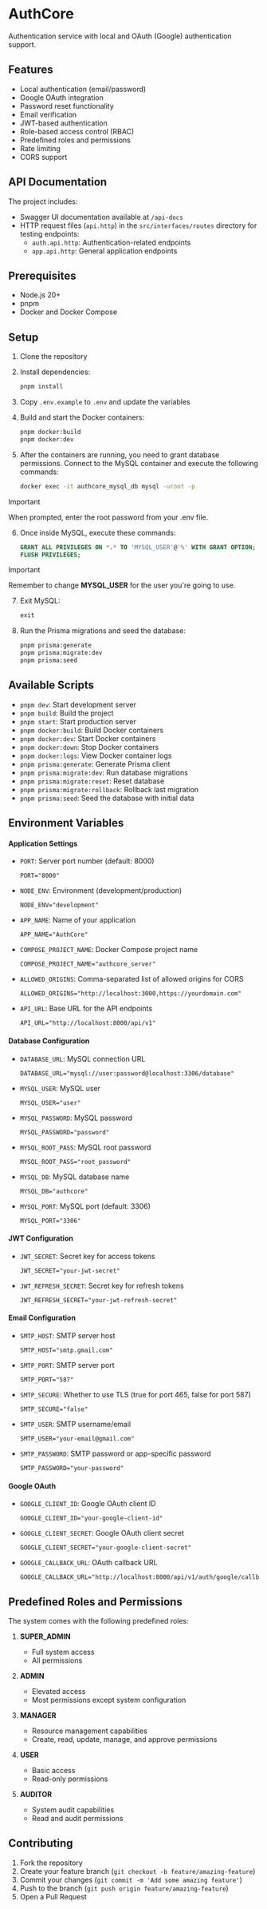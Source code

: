 # AuthCore

Authentication service with local and OAuth (Google) authentication support.

## Features

- Local authentication (email/password)
- Google OAuth integration
- Password reset functionality
- Email verification
- JWT-based authentication
- Role-based access control (RBAC)
- Predefined roles and permissions
- Rate limiting
- CORS support

## API Documentation

The project includes:

- Swagger UI documentation available at `/api-docs`
- HTTP request files (`api.http`) in the `src/interfaces/routes` directory for testing endpoints:
  - `auth.api.http`: Authentication-related endpoints
  - `app.api.http`: General application endpoints

## Prerequisites

- Node.js 20+
- pnpm
- Docker and Docker Compose

## Setup

1. Clone the repository
2. Install dependencies:

   ```bash
   pnpm install
   ```

3. Copy `.env.example` to `.env` and update the variables

4. Build and start the Docker containers:

   ```bash
   pnpm docker:build
   pnpm docker:dev
   ```

5. After the containers are running, you need to grant database permissions. Connect to the MySQL container and execute the following commands:

   ```bash
   docker exec -it authcore_mysql_db mysql -uroot -p
   ```

> [!IMPORTANT]
> When prompted, enter the root password from your .env file.

6. Once inside MySQL, execute these commands:

   ```sql
   GRANT ALL PRIVILEGES ON *.* TO 'MYSQL_USER'@'%' WITH GRANT OPTION;
   FLUSH PRIVILEGES;
   ```

> [!IMPORTANT]
> Remember to change **MYSQL_USER** for the user you're going to use.

7. Exit MySQL:

   ```sql
   exit
   ```

8. Run the Prisma migrations and seed the database:

   ```bash
   pnpm prisma:generate
   pnpm prisma:migrate:dev
   pnpm prisma:seed
   ```

## Available Scripts

- `pnpm dev`: Start development server
- `pnpm build`: Build the project
- `pnpm start`: Start production server
- `pnpm docker:build`: Build Docker containers
- `pnpm docker:dev`: Start Docker containers
- `pnpm docker:down`: Stop Docker containers
- `pnpm docker:logs`: View Docker container logs
- `pnpm prisma:generate`: Generate Prisma client
- `pnpm prisma:migrate:dev`: Run database migrations
- `pnpm prisma:migrate:reset`: Reset database
- `pnpm prisma:migrate:rollback`: Rollback last migration
- `pnpm prisma:seed`: Seed the database with initial data

## Environment Variables

#### Application Settings

- `PORT`: Server port number (default: 8000)

  ```
  PORT="8000"
  ```

- `NODE_ENV`: Environment (development/production)

  ```
  NODE_ENV="development"
  ```

- `APP_NAME`: Name of your application

  ```
  APP_NAME="AuthCore"
  ```

- `COMPOSE_PROJECT_NAME`: Docker Compose project name

  ```
  COMPOSE_PROJECT_NAME="authcore_server"
  ```

- `ALLOWED_ORIGINS`: Comma-separated list of allowed origins for CORS

  ```
  ALLOWED_ORIGINS="http://localhost:3000,https://yourdomain.com"
  ```

- `API_URL`: Base URL for the API endpoints
  ```
  API_URL="http://localhost:8000/api/v1"
  ```

#### Database Configuration

- `DATABASE_URL`: MySQL connection URL

  ```
  DATABASE_URL="mysql://user:password@localhost:3306/database"
  ```

- `MYSQL_USER`: MySQL user

  ```
  MYSQL_USER="user"
  ```

- `MYSQL_PASSWORD`: MySQL password

  ```
  MYSQL_PASSWORD="password"
  ```

- `MYSQL_ROOT_PASS`: MySQL root password

  ```
  MYSQL_ROOT_PASS="root_password"
  ```

- `MYSQL_DB`: MySQL database name

  ```
  MYSQL_DB="authcore"
  ```

- `MYSQL_PORT`: MySQL port (default: 3306)
  ```
  MYSQL_PORT="3306"
  ```

#### JWT Configuration

- `JWT_SECRET`: Secret key for access tokens

  ```
  JWT_SECRET="your-jwt-secret"
  ```

- `JWT_REFRESH_SECRET`: Secret key for refresh tokens
  ```
  JWT_REFRESH_SECRET="your-jwt-refresh-secret"
  ```

#### Email Configuration

- `SMTP_HOST`: SMTP server host

  ```
  SMTP_HOST="smtp.gmail.com"
  ```

- `SMTP_PORT`: SMTP server port

  ```
  SMTP_PORT="587"
  ```

- `SMTP_SECURE`: Whether to use TLS (true for port 465, false for port 587)

  ```
  SMTP_SECURE="false"
  ```

- `SMTP_USER`: SMTP username/email

  ```
  SMTP_USER="your-email@gmail.com"
  ```

- `SMTP_PASSWORD`: SMTP password or app-specific password
  ```
  SMTP_PASSWORD="your-password"
  ```

#### Google OAuth

- `GOOGLE_CLIENT_ID`: Google OAuth client ID

  ```
  GOOGLE_CLIENT_ID="your-google-client-id"
  ```

- `GOOGLE_CLIENT_SECRET`: Google OAuth client secret

  ```
  GOOGLE_CLIENT_SECRET="your-google-client-secret"
  ```

- `GOOGLE_CALLBACK_URL`: OAuth callback URL
  ```
  GOOGLE_CALLBACK_URL="http://localhost:8000/api/v1/auth/google/callback"
  ```

## Predefined Roles and Permissions

The system comes with the following predefined roles:

1. **SUPER_ADMIN**

   - Full system access
   - All permissions

2. **ADMIN**

   - Elevated access
   - Most permissions except system configuration

3. **MANAGER**

   - Resource management capabilities
   - Create, read, update, manage, and approve permissions

4. **USER**

   - Basic access
   - Read-only permissions

5. **AUDITOR**
   - System audit capabilities
   - Read and audit permissions

## Contributing

1. Fork the repository
2. Create your feature branch (`git checkout -b feature/amazing-feature`)
3. Commit your changes (`git commit -m 'Add some amazing feature'`)
4. Push to the branch (`git push origin feature/amazing-feature`)
5. Open a Pull Request
